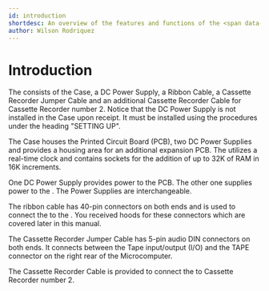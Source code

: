 ```yaml
---
id: introduction
shortdesc: An overview of the features and functions of the <span data-keyref="computer_model" /> expansion module.
author: Wilson Rodriquez
---
```


# Introduction

The <span data-keyref="computer_model" /> <span data-keyref="peripheral_name" /> consists of the Case, a DC Power Supply, a Ribbon Cable, a Cassette Recorder Jumper Cable and an additional Cassette Recorder Cable for Cassette Recorder number 2. Notice that the DC Power Supply is not installed in the Case upon receipt. It must be installed using the procedures under the heading "SETTING UP".

The Case houses the <span data-keyref="peripheral_name" /> Printed Circuit Board (PCB), two DC Power Supplies and provides a housing area for an additional expansion PCB. The <span data-keyref="peripheral_name" /> utilizes a real-time clock and contains sockets for the addition of up to 32K of RAM in 16K increments.

One DC Power Supply provides power to the PCB. The other one supplies power to the <span data-keyref="computer_model" />. The Power Supplies are interchangeable.

The ribbon cable has 40-pin connectors on both ends and is used to connect the <span data-keyref="peripheral_name" /> to the <span data-keyref="computer_model" />. You received hoods for these connectors which are covered later in this manual.

The Cassette Recorder Jumper Cable has 5-pin audio DIN connectors on both ends. It connects between the <span data-keyref="peripheral_name" /> Tape input/output (I/O) and the TAPE connector on the right rear of the <span data-keyref="computer_model" /> Microcomputer.

The Cassette Recorder Cable is provided to connect the <span data-keyref="peripheral_name" /> to Cassette Recorder number 2.